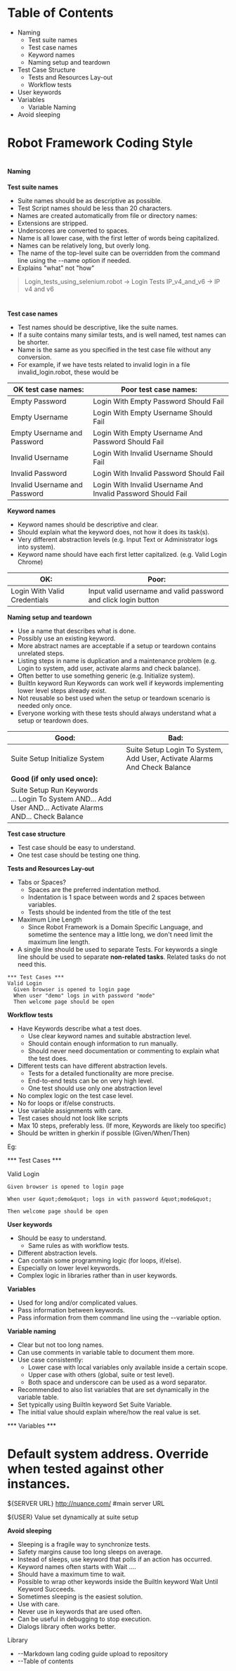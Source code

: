 # Table of Contents
- Naming
  - Test suite names
  - Test case names
  - Keyword names
  - Naming setup and teardown
- Test Case Structure
  - Tests and Resources Lay-out
  - Workflow tests
- User keywords
- Variables
  - Variable Naming
- Avoid sleeping


# Robot Framework Coding Style

#

#### Naming
**Test suite names**
- Suite names should be as descriptive as possible.
- Test Script names should be less than 20 characters.
- Names are created automatically from file or directory names:
- Extensions are stripped.
- Underscores are converted to spaces.
- Name is all lower case, with  the first letter of words being capitalized.
- Names can be relatively long, but overly long.
- The name of the top-level suite can be overridden from the command line using the --name option if needed.
- Explains &quot;what&quot; not &quot;how&quot;

> Login\_tests\_using\_selenium.robot -> Login Tests
> IP\_v4\_and\_v6       ->  IP v4 and v6

#

**Test case names** 
- Test names should be descriptive, like the suite names.
- If a suite contains many similar tests, and is well named, test names can be shorter.
- Name is the same as you specified in the test case file without any conversion.
- For example, if we have tests related to invalid login in a file invalid\_login.robot, these would be

| **OK test case names:** | **Poor test case names:** |
| --- | --- |
| Empty Password | Login With Empty Password Should Fail |
| Empty Username | Login With Empty Username Should Fail |
| Empty Username and Password | Login With Empty Username And Password Should Fail |
| Invalid Username | Login With Invalid Username Should Fail |
| Invalid Password | Login With Invalid Password Should Fail |
| Invalid Username and Password | Login With Invalid Username And Invalid Password Should Fail |





**Keyword names**

- Keyword names should be descriptive and clear.
- Should explain what the keyword does, not how it does its task(s).
- Very different abstraction levels (e.g. Input Text or Administrator logs into system).
- Keyword name should have each first letter capitalized. (e.g.  Valid Login Chrome)

| **OK:** | **Poor:** |
| --- | --- |
| Login With Valid Credentials | Input valid username and valid password and click login button |

**Naming setup and teardown**

- Use a name that describes what is done.
- Possibly use an existing keyword.
- More abstract names are acceptable if a setup or teardown contains unrelated steps.
- Listing steps in name is duplication and a maintenance problem (e.g. Login to system, add user, activate alarms and check balance).
- Often better to use something generic (e.g. Initialize system).
- BuiltIn keyword Run Keywords can work well if keywords implementing lower level steps already exist.
- Not reusable so best used when the setup or teardown scenario is needed only once.
- Everyone working with these tests should always understand what a setup or teardown does.

| **Good:** | **Bad:** |
| --- | --- |
| Suite Setup     Initialize System | Suite Setup     Login To System, Add User, Activate Alarms And Check Balance  |
| **Good (if only used once):** |   |
| Suite Setup     Run Keywords <br>  ...             Login To System    AND...             Add User           AND...             Activate Alarms    AND...             Check Balance  |   |



**Test case structure**

- Test case should be easy to understand.
- One test case should be testing one thing.

**Tests and Resources Lay-out**

- Tabs or Spaces?
  - Spaces are the preferred indentation method.
  - Indentation is 1 space between words and 2 spaces between variables.
  - Tests should be indented from the title of the test
- Maximum Line Length
  - Since Robot Framework is a Domain Specific Language, and sometime the sentence may a little long, we don&#39;t need limit the maximum line length.
- A single line should be used to separate Tests. For keywords a single line should be used to separate **non-related tasks**. Related tasks do not need this.
```Robot Framework
*** Test Cases ***
Valid Login
  Given browser is opened to login page
  When user "demo" logs in with password "mode"
  Then welcome page should be open
```
**Workflow tests**

- Have Keywords describe what a test does.
  - Use clear keyword names and suitable abstraction level.
  - Should contain enough information to run manually.
  - Should never need documentation or commenting to explain what the test does.
- Different tests can have different abstraction levels.
  - Tests for a detailed functionality are more precise.
  - End-to-end tests can be on very high level.
  - One test should use only one abstraction level
- No complex logic on the test case level.
- No for loops or if/else constructs.
- Use variable assignments with care.
- Test cases should not look like scripts
- Max 10 steps, preferably less. (If more, Keywords are likely too specific)
- Should be written in gherkin if possible (Given/When/Then)

Eg:

\*\*\* Test Cases \*\*\*

Valid Login

    Given browser is opened to login page

    When user &quot;demo&quot; logs in with password &quot;mode&quot;

    Then welcome page should be open

**User keywords**

- Should be easy to understand.
  - Same rules as with workflow tests.
- Different abstraction levels.
- Can contain some programming logic (for loops, if/else).
- Especially on lower level keywords.
- Complex logic in libraries rather than in user keywords.

**Variables**

- Used for long and/or complicated values.
- Pass information between keywords.
- Pass information from them command line using the --variable option.

**Variable naming**

- Clear but not too long names.
- Can use comments in variable table to document them more.
- Use case consistently:
  - Lower case with local variables only available inside a certain scope.
  - Upper case with others (global, suite or test level).
  - Both space and underscore can be used as a word separator.
- Recommended to also list variables that are set dynamically in the variable table.
- Set typically using BuiltIn keyword Set Suite Variable.
- The initial value should explain where/how the real value is set.

\*\*\* Variables \*\*\*

# Default system address. Override when tested against other instances.

${SERVER URL}     http://nuance.com/     #main server URL

${USER}           Value set dynamically at suite setup

**Avoid sleeping**

- Sleeping is a fragile way to synchronize tests.
- Safety margins cause too long sleeps on average.
- Instead of sleeps, use keyword that polls if an action has occurred.
- Keyword names often starts with Wait ....
- Should have a maximum time to wait.
- Possible to wrap other keywords inside the BuiltIn keyword Wait Until Keyword Succeeds.
- Sometimes sleeping is the easiest solution.
- Use with care.
- Never use in keywords that are used often.
- Can be useful in debugging to stop execution.
- Dialogs library often works better.

Library

- --Markdown lang coding guide upload to repository
- --Table of contents